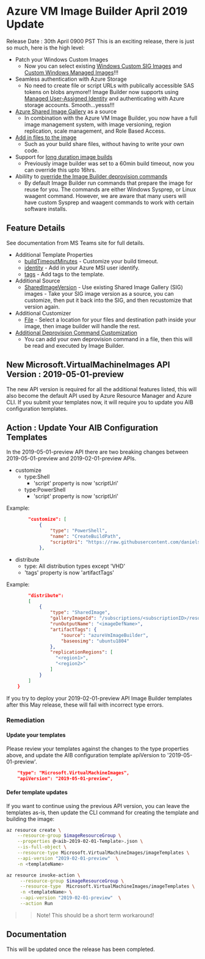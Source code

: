 # Azure VM Image Builder April 2019 Update

Release Date : 30th April 0900 PST
This is an exciting release, there is just so much, here is the high level:
* Patch your Windows Custom Images
    * Now you can select existing [Windows Custom SIG Images](https://github.com/danielsollondon/azvmimagebuilder/tree/master/quickquickstarts/8_Creating_a_Custom_Win_Shared_Image_Gallery_Image_from_SIG) and [Custom Windows Managed Images](https://github.com/danielsollondon/azvmimagebuilder/tree/master/quickquickstarts/0_Creating_a_Custom_Windows_Managed_Image)!!!
* Seamless authentication with Azure Storage
    * No need to create file or script URLs with publically accessible SAS tokens on blobs anymore!! Image Builder now supports using [Managed User-Assigned Identity](https://github.com/danielsollondon/azvmimagebuilder/tree/master/quickquickstarts/7_Creating_Custom_Image_using_MSI_to_Access_Storage) and authenticating with Azure storage accounts. Smooth...yesss!!!
* [Azure Shared Image Gallery](https://github.com/danielsollondon/azvmimagebuilder/tree/master/quickquickstarts/8_Creating_a_Custom_Linux_Shared_Image_Gallery_Image_from_SIG) as a source
    * In combination with the Azure VM Image Builder, you now have a full image management system, with image versioning, region replication, scale management, and Role Based Access. 
* [Add in files to the image](https://github.com/danielsollondon/azvmimagebuilder/tree/master/quickquickstarts/0_Creating_a_Custom_Linux_Managed_Image)
    * Such as your build share files, without having to write your own code.
* Support for [long duration image builds](https://github.com/danielsollondon/azvmimagebuilder/tree/master/quickquickstarts/0_Creating_a_Custom_Linux_Managed_Image)
    * Previously image builder was set to a 60min build timeout, now you can override this upto 16hrs.
* Abililty to [override the Image Builder deprovision commands](https://github.com/danielsollondon/azvmimagebuilder/blob/master/troubleshootingaib.md#vms-created-from-aib-images-do-not-create-successfully)
    * By default Image Builder run commands that prepare the image for reuse for you. The commands are either Windows Sysprep, or Linux waagent command. However, we are aware that many users will have custom Sysprep and waagent commands to work with certain software installs.


## Feature Details
See documentation from MS Teams site for full details.

* Additional Template Properties
    * [buildTimeoutMinutes](https://github.com/danielsollondon/azvmimagebuilder/blob/1e720cf4f078f2b9c48ff3ff6882dd89a984af9e/quickquickstarts/0_Creating_a_Custom_Linux_Managed_Image/helloImageTemplateLinux.json#L11) - Customize your build timeout.
    * [identity](https://github.com/danielsollondon/azvmimagebuilder/tree/master/quickquickstarts/7_Creating_Custom_Image_using_MSI_to_Access_Storage) - Add in your Azure MSI user identify.
    * [tags](https://github.com/danielsollondon/azvmimagebuilder/blob/1e720cf4f078f2b9c48ff3ff6882dd89a984af9e/quickquickstarts/0_Creating_a_Custom_Linux_Managed_Image/helloImageTemplateLinux.json#L6) - Add tags to the template.
* Additional Source
    * [SharedImageVersion](https://github.com/danielsollondon/azvmimagebuilder/blob/1e720cf4f078f2b9c48ff3ff6882dd89a984af9e/quickquickstarts/8_Creating_a_Custom_Win_Shared_Image_Gallery_Image_from_SIG/helloImageTemplateforSIGfromWinSIG.json#L8) - Use existing Shared Image Gallery (SIG) images - Take your SIG image version as a source, you can customize, then put it back into the SIG, and then recustomize that version again. 
* Additional Customizer
    * [File](https://github.com/danielsollondon/azvmimagebuilder/blob/1e720cf4f078f2b9c48ff3ff6882dd89a984af9e/quickquickstarts/0_Creating_a_Custom_Linux_Managed_Image/helloImageTemplateLinux.json#L30) - Select a location for your files and destination path inside your image, then image builder will handle the rest.
* [Additional Deprovision Command Customization](https://github.com/danielsollondon/azvmimagebuilder/blob/master/troubleshootingaib.md#vms-created-from-aib-images-do-not-create-successfully)
    * You can add your own deprovision command in a file, then this will be read and executed by Image Builder.


## New Microsoft.VirtualMachineImages API Version : 2019-05-01-preview 
The new API version is required for all the additional features listed, this will also become the default API used by Azure Resource Manager and Azure CLI. If you submit your templates now, it will require you to update you AIB configuration templates.

## Action : Update Your AIB Configuration Templates
In the 2019-05-01-preview API there are two breaking changes between 2019-05-01-preview and 2019-02-01-preview APIs.

* customize 
    * type:Shell
        * 'script' property is now 'scriptUri'
    * type:PowerShell
        * 'script' property is now 'scriptUri'

Example:
```json
        "customize": [
            {
                "type": "PowerShell",
                "name": "CreateBuildPath",
                "scriptUri": "https://raw.githubusercontent.com/danielsollondon/azvmimagebuilder/master/testPsScript.ps1"
            },
```
        
* distribute
    * type: All distribution types except 'VHD'
    * 'tags' property is now 'artifactTags'

Example:
```json
        "distribute": 
        [
            {   
                "type": "SharedImage",
                "galleryImageId": "/subscriptions/<subscriptionID>/resourceGroups/<rgName>/providers/Microsoft.Compute/galleries/<sharedImageGalName>/images/<imageDefName>",
                "runOutputName": "<imageDefName>",
                "artifactTags": {
                    "source": "azureVmImageBuilder",
                    "baseosimg": "ubuntu1804"
                },
                "replicationRegions": [
                  "<region1>",
                  "<region2>"
                ]
            }
        ]
    }
```

If you try to deploy your 2019-02-01-preview API Image Builder templates after this May release, these will fail with incorrect type errors. 

### Remediation
#### Update your templates
Please review your templates against the changes to the type properties above, and update the AIB configuration template apiVersion to '2019-05-01-preview'. 

```json
    "type": "Microsoft.VirtualMachineImages",
    "apiVersion": "2019-05-01-preview",
```
#### Defer template updates
If you want to continue using the previous API version, you can leave the templates as-is, then update the CLI command for creating the template and building the image:

```bash
az resource create \
    --resource-group $imageResourceGroup \
    --properties @<aib-2019-02-01-Template>.json \
    --is-full-object \
    --resource-type Microsoft.VirtualMachineImages/imageTemplates \
    --api-version "2019-02-01-preview"  \
    -n <templateName>

az resource invoke-action \
     --resource-group $imageResourceGroup \
     --resource-type  Microsoft.VirtualMachineImages/imageTemplates \
     -n <templateName> \
     --api-version "2019-02-01-preview"  \
     --action Run 
```
>> Note! This should be a short term workaround!

## Documentation
This will be updated once the release has been completed.